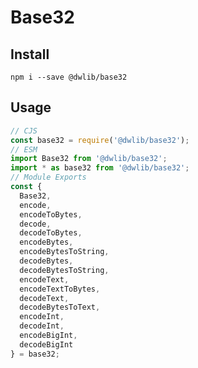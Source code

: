 # Base32

## Install
`npm i --save @dwlib/base32`

## Usage
```javascript
// CJS
const base32 = require('@dwlib/base32');
// ESM
import Base32 from '@dwlib/base32';
import * as base32 from '@dwlib/base32';
// Module Exports
const {
  Base32,
  encode,
  encodeToBytes,
  decode,
  decodeToBytes,
  encodeBytes,
  encodeBytesToString,
  decodeBytes,
  decodeBytesToString,
  encodeText,
  encodeTextToBytes,
  decodeText,
  decodeBytesToText,
  encodeInt,
  decodeInt,
  encodeBigInt,
  decodeBigInt
} = base32;
```
